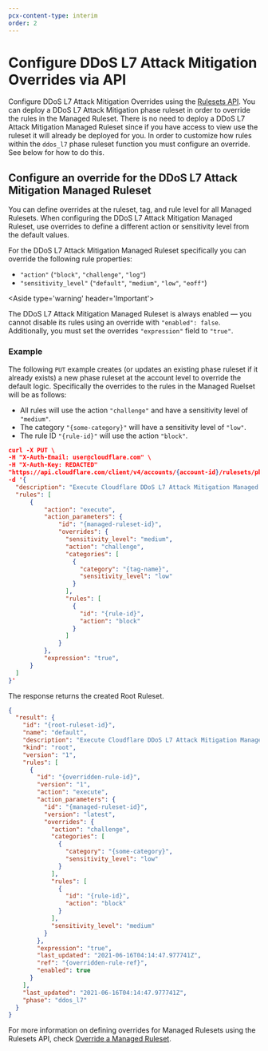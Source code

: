 ```yaml
---
pcx-content-type: interim
order: 2
---
```


# Configure DDoS L7 Attack Mitigation Overrides via API

Configure DDoS L7 Attack Mitigation Overrides using the [Rulesets API](https://developers.cloudflare.com/firewall/cf-rulesets/rulesets-api). You can deploy a DDoS L7 Attack Mitigation phase ruleset in order to override the rules in the Managed Ruleset. There is no need to deploy a DDoS L7 Attack Mitigation Managed Ruleset since if you have access to view use the ruleset it will already be deployed for you. In order to customize how rules within the `ddos_l7` phase ruleset function you must configure an override. See below for how to do this.

## Configure an override for the DDoS L7 Attack Mitigation Managed Ruleset

You can define overrides at the ruleset, tag, and rule level for all Managed Rulesets. When configuring the DDoS L7 Attack Mitigation Managed Ruleset, use overrides to define a different action or sensitivity level from the default values.

For the DDoS L7 Attack Mitigation Managed Ruleset specifically you can override the following rule properties:

* `"action"` (`"block"`, `"challenge"`, `"log"`)
* `"sensitivity_level"` (`"default"`, `"medium"`, `"low"`, `"eoff"`)

<Aside type='warning' header='Important'>

The DDoS L7 Attack Mitigation Managed Ruleset is always enabled — you cannot disable its rules using an override with `"enabled": false`. Additionally, you must set the overrides `"expression"` field to `"true"`.

</Aside>

### Example

The following `PUT` example creates (or updates an existing phase ruleset if it already exists) a new phase ruleset at the account level to override the default logic. Specifically the overrides to the rules in the Managed Ruelset will be as follows:
* All rules will use the action `"challenge"` and have a sensitivity level of `"medium"`.
* The category `"{some-category}"` will have a sensitivity level of `"low"`.
* The rule ID `"{rule-id}"` will use the action `"block"`.

```json
curl -X PUT \
-H "X-Auth-Email: user@cloudflare.com" \
-H "X-Auth-Key: REDACTED"
"https://api.cloudflare.com/client/v4/accounts/{account-id}/rulesets/phases/ddos_l7/entrypoint" \
-d '{
  "description": "Execute Cloudflare DDoS L7 Attack Mitigation Managed Ruleset on my account-level Phase ruleset",
  "rules": [
      {
          "action": "execute",
          "action_parameters": {
              "id": "{managed-ruleset-id}",
              "overrides": {
                "sensitivity_level": "medium",
                "action": "challenge",
                "categories": [
                  {
                    "category": "{tag-name}",
                    "sensitivity_level": "low"
                  }
                ],
                "rules": [
                  {
                    "id": "{rule-id}",
                    "action": "block"
                  }
                ]
              }
          },
          "expression": "true",
      }
  ]
}'
```

The response returns the created Root Ruleset.

```json
{
  "result": {
    "id": "{root-ruleset-id}",
    "name": "default",
    "description": "Execute Cloudflare DDoS L7 Attack Mitigation Managed Ruleset on my account-level Phase ruleset",
    "kind": "root",
    "version": "1",
    "rules": [
      {
        "id": "{overridden-rule-id}",
        "version": "1",
        "action": "execute",
        "action_parameters": {
          "id": "{managed-ruleset-id}",
          "version": "latest",
          "overrides": {
            "action": "challenge",
            "categories": [
              {
                "category": "{some-category}",
                "sensitivity_level": "low"
              }
            ],
            "rules": [
              {
                "id": "{rule-id}",
                "action": "block"
              }
            ],
            "sensitivity_level": "medium"
          }
        },
        "expression": "true",
        "last_updated": "2021-06-16T04:14:47.977741Z",
        "ref": "{overridden-rule-ref}",
        "enabled": true
      }
    ],
    "last_updated": "2021-06-16T04:14:47.977741Z",
    "phase": "ddos_l7"
  }
}
```

For more information on defining overrides for Managed Rulesets using the Rulesets API, check [Override a Managed Ruleset](https://developers.cloudflare.com/firewall/cf-rulesets/managed-rulesets/override-managed-ruleset).